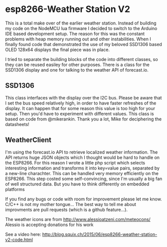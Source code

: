 # esp8266-Weather Station V2

This is a total make over of the earlier weather station. Instead of building my code
on the NodeMCU lua firmware I decided to switch to the Arduino IDE based development setup.
The reason for this was the constant problems with heap memory running out and other instabilities.
When I finally found code that demonstrated the use of my beloved SSD1306 based OLED 128x64 displays
the final piece was in place.

I tried to separate the building blocks of the code into different classes, so they can be reused
easiley for other purposes. There is a class for the SSD1306 display and one for talking to the weather API
of forecast.io. 

## SSD1306

This class interfaces with the display over the I2C bus. Please be aware that I set the bus speed relatively 
high, in order to have faster refreshes of the display. It can happen that for some reason this value is 
too high for your setup. Then you'd have to experiment with different values. This class is based on code from @mikerankin. Thank you a lot, Mike for deciphering the datasheets!

## WeatherClient

I'm using the forecast.io API to retrieve localized weather information. The API returns huge JSON objects
which I thought would be hard to handle on the ESP8266. For this reason I wrote a little php script which 
selects interesting information and transforms it into key=value pairs, separated by a new-line charachter.
This can be handled very memory efficiently on the ESP8266. This step costed some self-convincing, since 
I'm usually a big fan of well structured data. But you have to think differently on embedded platforms

If you find any bugs or code with room for improvement please let me know. C/C++ is not my mother tongue...
The best way to tell me about improvments are pull requests (which is a github feature...).

The weather icons are from http://www.alessioatzeni.com/meteocons/
Alessio is accepting donations for his work

See a video here: http://blog.squix.ch/2015/06/esp8266-weather-station-v2-code.html
